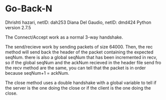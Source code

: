 # Go-Back-N

Dhrishti hazari, netID: dah253
Diana Del Gaudio, netID: dmd424
Python version 2.7.5

The Connect/Accept work as a normal 3-way handshake.

The send/recieve work by sending packets of size 64000. Then, the rec method will send back the header of the packet containing the expected seqNum. there is also a global seqNum that has been incremented in recv, so if the global seqNum and the ackNum recieved in the header file send fro the recv method are the same, you can tell that the packet is in order because seqNum+1 = ackNum.

The close method uses a double handshake with a global variable to tell if the server is the one doing the close or if the client is the one doing the close. 
